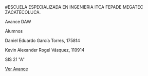 #ESCUELA ESPECIALIZADA EN INGENIERIA ITCA FEPADE MEGATEC ZACATECOLUCA.

Avance DAW

Alumnos

Daniel Eduardo García Torres, 175814

Kevin Alexander Rogel Vásquez, 110914

SIS 21 "A"
 
<a href="http://kvinrogell.github.io/Avance" Class="">Ver Avance</a>

